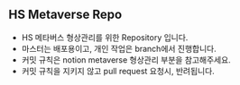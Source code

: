 ## HS Metaverse Repo

- HS 메타버스 형상관리를 위한 Repository 입니다. 
- 마스터는 배포용이고, 개인 작업은 branch에서 진행합니다.
- 커밋 규칙은 notion metaverse 형상관리 부분을 참고해주세요. 
- 커밋 규칙을 지키지 않고 pull request 요청시, 반려됩니다. 